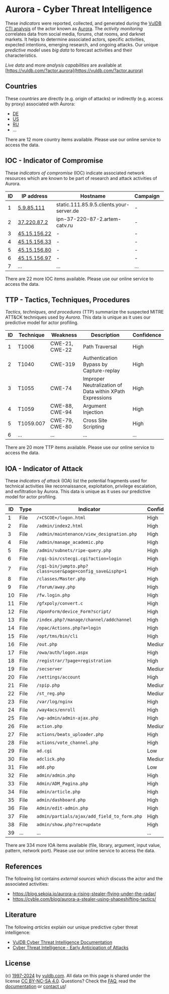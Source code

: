 # Aurora - Cyber Threat Intelligence

These _indicators_ were reported, collected, and generated during the [VulDB CTI analysis](https://vuldb.com/?kb.cti) of the actor known as [Aurora](https://vuldb.com/?actor.aurora). The _activity monitoring_ correlates data from social media, forums, chat rooms, and darknet markets. It helps to determine associated actors, specific activities, expected intentions, emerging research, and ongoing attacks. Our unique _predictive model_ uses _big data_ to forecast activities and their characteristics.

_Live data_ and more _analysis capabilities_ are available at [https://vuldb.com/?actor.aurora](https://vuldb.com/?actor.aurora)

## Countries

These _countries_ are directly (e.g. origin of attacks) or indirectly (e.g. access by proxy) associated with Aurora:

* [DE](https://vuldb.com/?country.de)
* [US](https://vuldb.com/?country.us)
* [RU](https://vuldb.com/?country.ru)
* ...

There are 12 more country items available. Please use our online service to access the data.

## IOC - Indicator of Compromise

These _indicators of compromise_ (IOC) indicate associated network resources which are known to be part of research and attack activities of Aurora.

ID | IP address | Hostname | Campaign | Confidence
-- | ---------- | -------- | -------- | ----------
1 | [5.9.85.111](https://vuldb.com/?ip.5.9.85.111) | static.111.85.9.5.clients.your-server.de | - | High
2 | [37.220.87.2](https://vuldb.com/?ip.37.220.87.2) | ipn-37-220-87-2.artem-catv.ru | - | High
3 | [45.15.156.22](https://vuldb.com/?ip.45.15.156.22) | - | - | High
4 | [45.15.156.33](https://vuldb.com/?ip.45.15.156.33) | - | - | High
5 | [45.15.156.80](https://vuldb.com/?ip.45.15.156.80) | - | - | High
6 | [45.15.156.97](https://vuldb.com/?ip.45.15.156.97) | - | - | High
7 | ... | ... | ... | ...

There are 22 more IOC items available. Please use our online service to access the data.

## TTP - Tactics, Techniques, Procedures

_Tactics, techniques, and procedures_ (TTP) summarize the suspected MITRE ATT&CK techniques used by _Aurora_. This data is unique as it uses our predictive model for actor profiling.

ID | Technique | Weakness | Description | Confidence
-- | --------- | -------- | ----------- | ----------
1 | T1006 | CWE-21, CWE-22 | Path Traversal | High
2 | T1040 | CWE-319 | Authentication Bypass by Capture-replay | High
3 | T1055 | CWE-74 | Improper Neutralization of Data within XPath Expressions | High
4 | T1059 | CWE-88, CWE-94 | Argument Injection | High
5 | T1059.007 | CWE-79, CWE-80 | Cross Site Scripting | High
6 | ... | ... | ... | ...

There are 20 more TTP items available. Please use our online service to access the data.

## IOA - Indicator of Attack

These _indicators of attack_ (IOA) list the potential fragments used for technical activities like reconnaissance, exploitation, privilege escalation, and exfiltration by Aurora. This data is unique as it uses our predictive model for actor profiling.

ID | Type | Indicator | Confidence
-- | ---- | --------- | ----------
1 | File | `/+CSCOE+/logon.html` | High
2 | File | `/admin/index2.html` | High
3 | File | `/admin/maintenance/view_designation.php` | High
4 | File | `/admin/manage_academic.php` | High
5 | File | `/admin/subnets/ripe-query.php` | High
6 | File | `/cgi-bin/cstecgi.cgi?action=login` | High
7 | File | `/cgi-bin/jumpto.php?class=user&page=config_save&isphp=1` | High
8 | File | `/classes/Master.php` | High
9 | File | `/forum/away.php` | High
10 | File | `/fw.login.php` | High
11 | File | `/gfxpoly/convert.c` | High
12 | File | `/GponForm/device_Form?script/` | High
13 | File | `/index.php?/manage/channel/addchannel` | High
14 | File | `/opac/Actions.php?a=login` | High
15 | File | `/opt/tms/bin/cli` | High
16 | File | `/out.php` | Medium
17 | File | `/owa/auth/logon.aspx` | High
18 | File | `/registrar/?page=registration` | High
19 | File | `/secserver` | Medium
20 | File | `/settings/account` | High
21 | File | `/spip.php` | Medium
22 | File | `/st_reg.php` | Medium
23 | File | `/var/log/nginx` | High
24 | File | `/way4acs/enroll` | High
25 | File | `/wp-admin/admin-ajax.php` | High
26 | File | `action.php` | Medium
27 | File | `actions/beats_uploader.php` | High
28 | File | `actions/vote_channel.php` | High
29 | File | `ad.cgi` | Low
30 | File | `adclick.php` | Medium
31 | File | `add.php` | Low
32 | File | `admin/admin.php` | High
33 | File | `Admin/ADM_Pagina.php` | High
34 | File | `admin/article.php` | High
35 | File | `admin/dashboard.php` | High
36 | File | `Admin/edit-admin.php` | High
37 | File | `admin/partials/ajax/add_field_to_form.php` | High
38 | File | `admin/show.php?rec=update` | High
39 | ... | ... | ...

There are 334 more IOA items available (file, library, argument, input value, pattern, network port). Please use our online service to access the data.

## References

The following list contains _external sources_ which discuss the actor and the associated activities:

* https://blog.sekoia.io/aurora-a-rising-stealer-flying-under-the-radar/
* https://cyble.com/blog/aurora-a-stealer-using-shapeshifting-tactics/

## Literature

The following _articles_ explain our unique predictive cyber threat intelligence:

* [VulDB Cyber Threat Intelligence Documentation](https://vuldb.com/?kb.cti)
* [Cyber Threat Intelligence - Early Anticipation of Attacks](https://www.scip.ch/en/?labs.20201022)

## License

(c) [1997-2024](https://vuldb.com/?kb.changelog) by [vuldb.com](https://vuldb.com/?kb.about). All data on this page is shared under the license [CC BY-NC-SA 4.0](https://creativecommons.org/licenses/by-nc-sa/4.0/). Questions? Check the [FAQ](https://vuldb.com/?kb.faq), read the [documentation](https://vuldb.com/?kb) or [contact us](https://vuldb.com/?contact)!
